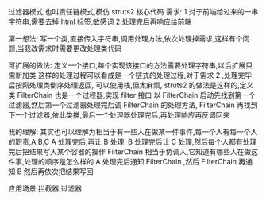 过滤器模式,也叫责任链模式,模仿 struts2 核心代码
需求:
    1.对于前端给过来的一串字符串,需要去掉 html 标签,敏感词
    2.处理完后再响应给前端

第一想法:
    写一个类,直接传入字符串,调用处理方法,依次处理掉需求,这样有个问题,当我改需求时需要更改处理类代码

可扩展的做法:
    定义一个接口,每个实现该接口的方法需要处理字符串,以后扩展只需新加类
这样的处理过程可以看成是一个链式的处理过程,对于需求 2 ,处理完毕后按照处理类倒序处理返回,
可以使用栈,但太麻烦, struts2 的做法是这样的,定义类 FilterChain 也是一个过程器,实现 filter 接口
以 FilterChain 启动先找到第一个过滤器,然后第一个过滤器处理完后调 FilterChain 的处理方法,
FilterChain 再找到下一个过滤器,依此类推,最后一个处理器处理完后,再处理响应再反调回来

我的理解:
    其实也可以理解为相当于有一些人在做某一件事件,每一个人有每一个人的职责,A,B,C
    A 处理完后,再让 B 处理, B 处理完后让 C 处理,然后每个人都有处理完后把结果写入某个容器的操作
    FilterChain 相当于协调人,它知道有哪些人在做这件事,处理的顺序是怎么样的
        A 处理完后通知  FilterChain ,然后 FilterChain 再通知 B 然后再依次把结果写回

应用场景
    拦截器,过滤器